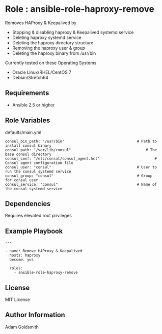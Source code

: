 Role : ansible-role-haproxy-remove
==================================

Removes HAProxy & Keepalived by
* Stopping & disabling haproxy & Keepalived systemd service
* Deleting haproxy systemd service
* Deleting the haproxy directory structure
* Removing the haproxy user & group
* Deleting the haproxy binary from /usr/bin

Currently tested on these Operating Systems
* Oracle Linux/RHEL/CentOS 7
* Debian/Stretch64

Requirements
------------

* Ansible 2.5 or higher

Role Variables
--------------

defaults/main.yml
```
consul_bin_path: "/usr/bin"									# Path to install consul binary
consul_path: "/var/lib/consul"									# The base consul directory
consul_conf: "/etc/consul/consul_agent.hcl"							# Consul agent configuration file
consul_user: "consul"										# User to run the consul systemd service
consul_group: "consul"										# Group for consul user
consul_service: "consul"									# Name of the consul systemd service
```

Dependencies
------------

Requires elevated root privileges

Example Playbook
----------------

```
---

- name: Remove HAProxy & Keepalived
  hosts: haproxy
  become: yes

  roles:
    - ansible-role-haproxy-remove
```

License
-------

MIT License

Author Information
------------------

Adam Goldsmith

